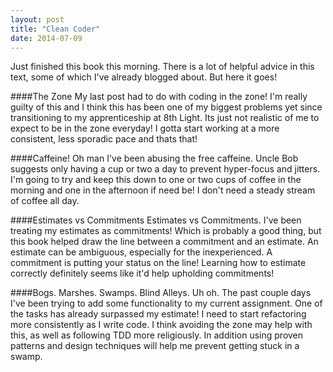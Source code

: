 ```yaml
---
layout: post
title: "Clean Coder"
date: 2014-07-09
---
```


Just finished this book this morning. There is a lot of helpful advice in this text, some of which I've already blogged about. But here it goes! 

####The Zone
My last post had to do with coding in the zone! I'm really guilty of this and I think this has been one of my biggest problems yet since transitioning to my apprenticeship at 8th Light. Its just not realistic of me to expect to be in the zone everyday! I gotta start working at a more consistent, less sporadic pace and thats that! 

####Caffeine!
 Oh man I've been abusing the free caffeine. Uncle Bob suggests only having a cup or two a day to prevent hyper-focus and jitters. I'm going to try and keep this down to one or two cups of coffee in the morning and one in the afternoon if need be! I don't need a steady stream of coffee all day. 

####Estimates vs Commitments
Estimates vs Commitments. I've been treating my estimates as commitments! Which is probably a good thing, but this book helped draw the line between a commitment and an estimate. An estimate can be ambiguous, especially for the inexperienced. A commitment is putting your status on the line! Learning how to estimate correctly definitely seems like it'd help upholding commitments! 

####Bogs. Marshes. Swamps. Blind Alleys.
Uh oh. The past couple days I've been trying to add some functionality to my current assignment. One of the tasks has already surpassed my estimate! I need to start refactoring more consistently as I write code. I think avoiding the zone may help with this, as well as following TDD more religiously.  In addition using proven patterns and design techniques will help me prevent getting stuck in a swamp.